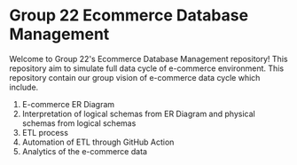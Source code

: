 # Group 22 Ecommerce Database Management
Welcome to Group 22's Ecommerce Database Management repository! This repository aim to simulate full data cycle of e-commerce environment. This repository contain our group vision of e-commerce data cycle which include.
1. E-commerce ER Diagram
2. Interpretation of logical schemas from ER Diagram and physical schemas from logical schemas
3. ETL process
4. Automation of ETL through GitHub Action
5. Analytics of the e-commerce data
